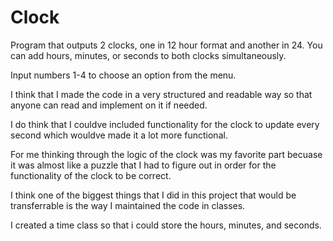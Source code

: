 # Clock
Program that outputs 2 clocks, one in 12 hour format and another in 24. You can add hours, minutes, or seconds to both clocks simultaneously.

Input numbers 1-4 to choose an option from the menu.

I think that I made the code in a very structured and readable way so that anyone can read and implement on it if needed.

I do think that I couldve included functionality for the clock to update every second which wouldve made it a lot more functional.

For me thinking through the logic of the clock was my favorite part becuase it was almost like a puzzle that I had to figure out in
order for the functionality of the clock to be correct.

I think one of the biggest things that I did in this project that would be transferrable is the way I maintained the code in classes.

I created a time class so that i could store the hours, minutes, and seconds.


